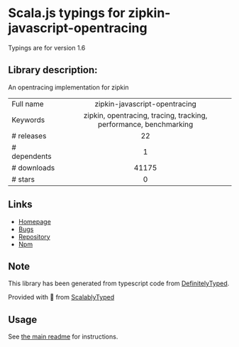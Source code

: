 
# Scala.js typings for zipkin-javascript-opentracing

Typings are for version 1.6

## Library description:
An opentracing implementation for zipkin

|                    |                 |
| ------------------ | :-------------: |
| Full name          | zipkin-javascript-opentracing |
| Keywords           | zipkin, opentracing, tracing, tracking, performance, benchmarking |
| # releases         | 22 |
| # dependents       | 1 |
| # downloads        | 41175 |
| # stars            | 0 |

## Links
- [Homepage](https://github.com/DanielMSchmidt/zipkin-javascript-opentracing#readme)
- [Bugs](https://github.com/DanielMSchmidt/zipkin-javascript-opentracing/issues)
- [Repository](https://github.com/DanielMSchmidt/zipkin-javascript-opentracing)
- [Npm](https://www.npmjs.com/package/zipkin-javascript-opentracing)
    


## Note
This library has been generated from typescript code from [DefinitelyTyped](https://definitelytyped.org).

Provided with :purple_heart: from [ScalablyTyped](https://github.com/oyvindberg/ScalablyTyped)

## Usage
See [the main readme](../../readme.md) for instructions.


